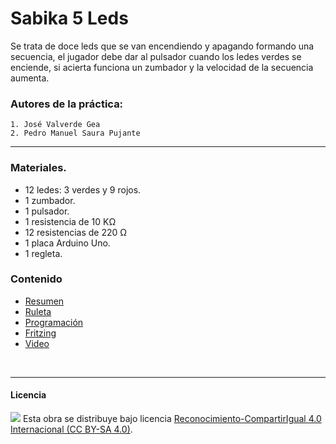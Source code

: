 # Sabika 5 Leds

Se trata de doce leds que se van encendiendo y apagando formando una secuencia, el jugador debe dar al pulsador cuando los ledes verdes se enciende, si acierta funciona un zumbador y la velocidad de la secuencia aumenta.

### Autores de la práctica:
    1. José Valverde Gea
    2. Pedro Manuel Saura Pujante

<hr>

### Materiales.

- 12 ledes: 3 verdes y 9 rojos.
- 1 zumbador.
- 1 pulsador.
- 1 resistencia de 10 KΩ
- 12 resistencias de 220 Ω
- 1 placa Arduino Uno.
- 1 regleta.

### Contenido

- [Resumen](Resumen.pdf)
- [Ruleta](Ruleta.pdf)
- [Programación](Arduino)
- [Fritzing](Fritzing.fzz)
- [Video](Video.mp4)


<br>


***

#### Licencia

<img src="http://i.creativecommons.org/l/by-sa/4.0/88x31.png" /> Esta obra se distribuye bajo licencia [Reconocimiento-CompartirIgual 4.0 Internacional (CC BY-SA 4.0)](https://creativecommons.org/licenses/by-sa/4.0/deed.es_ES).
